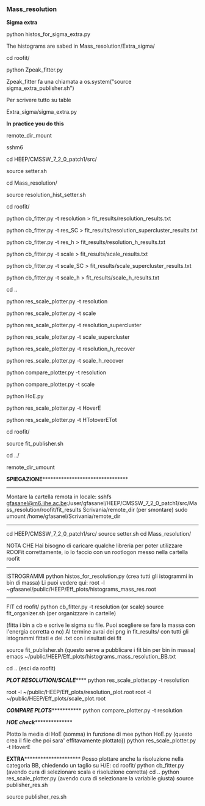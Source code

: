 ### Mass_resolution


**Sigma extra**

python histos_for_sigma_extra.py

The histograms are sabed in Mass_resolution/Extra_sigma/

cd roofit/

python Zpeak_fitter.py

Zpeak_fitter fa una chiamata a os.system("source sigma_extra_publisher.sh")

Per scrivere tutto su table

Extra_sigma/sigma_extra.py


**In practice you do this**

remote_dir_mount

sshm6

cd HEEP/CMSSW_7_2_0_patch1/src/

source setter.sh

cd Mass_resolution/

source resolution_hist_setter.sh

cd roofit/

python cb_fitter.py -t resolution > fit_results/resolution_results.txt

python cb_fitter.py -t res_SC > fit_results/resolution_supercluster_results.txt

python cb_fitter.py -t res_h > fit_results/resolution_h_results.txt

python cb_fitter.py -t scale > fit_results/scale_results.txt

python cb_fitter.py -t scale_SC > fit_results/scale_supercluster_results.txt

python cb_fitter.py -t scale_h > fit_results/scale_h_results.txt

cd ..

python res_scale_plotter.py -t resolution

python res_scale_plotter.py -t scale

python res_scale_plotter.py -t resolution_supercluster

python res_scale_plotter.py -t scale_supercluster

python res_scale_plotter.py -t resolution_h_recover

python res_scale_plotter.py -t scale_h_recover

python compare_plotter.py -t resolution

python compare_plotter.py -t scale

python HoE.py

python res_scale_plotter.py -t HoverE

python res_scale_plotter.py -t HTotoverETot

cd roofit/

source fit_publisher.sh

cd ../

remote_dir_umount



************SPIEGAZIONE********************************************



***************************************
Montare la cartella remota in locale:
sshfs gfasanel@m6.iihe.ac.be:/user/gfasanel/HEEP/CMSSW_7_2_0_patch1/src/Mass_resolution/roofit/fit_results Scrivania/remote_dir
(per smontare) sudo umount /home/gfasanel/Scrivania/remote_dir
*********************************************

cd HEEP/CMSSW_7_2_0_patch1/src/
source setter.sh
cd Mass_resolution/

NOTA CHE Hai bisogno di caricare qualche libreria per poter utilizzare ROOFit correttamente,
io lo faccio con un rootlogon messo nella cartella roofit
**********************************************
ISTROGRAMMI
python histos_for_resolution.py
(crea tutti gli istogrammi in bin di massa)
Li puoi vedere qui:
root -l ~gfasanel/public/HEEP/Eff_plots/histograms_mass_res.root 
**********************************************
FIT
cd roofit/
python cb_fitter.py -t resolution (or scale)
source fit_organizer.sh (per organizzare in cartelle)

(fitta i bin a cb e scrive le sigma su file. Puoi scegliere se fare la massa con l'energia corretta o no)
Al termine avrai dei png in fit_results/ con tutti gli istogrammi fittati e dei .txt con i risultati dei fit

source fit_publisher.sh
(questo serve a pubblicare i fit bin per bin in massa)
emacs ~/public/HEEP/Eff_plots/histograms_mass_resolution_BB.txt

cd ..
(esci da roofit)

***********PLOT RESOLUTION/SCALE***************
python res_scale_plotter.py -t resolution

root -l ~/public/HEEP/Eff_plots/resolution_plot.root 
root -l ~/public/HEEP/Eff_plots/scale_plot.root 

***********COMPARE PLOTS**********************
python compare_plotter.py -t resolution

***********HOE check*************************

Plotto la media di HoE (somma) in funzione di mee
python HoE.py (questo crea il file che poi sara' effitavamente plottato))
python res_scale_plotter.py -t HoverE

**********EXTRA*******************************
Posso plottare anche la risoluzione nella categoria BB, chiedendo un taglio su H/E:
cd roofit/
python cb_fitter.py (avendo cura di selezionare scala e risoluzione corretta)
cd ..
python res_scale_plotter.py (avendo cura di selezionare la variabile giusta)
source publisher_res.sh

source publisher_res.sh
